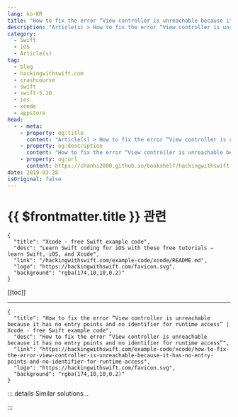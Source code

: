 ```yaml
---
lang: ko-KR
title: "How to fix the error “View controller is unreachable because it has no entry points and no identifier for runtime access”"
description: "Article(s) > How to fix the error “View controller is unreachable because it has no entry points and no identifier for runtime access”"
category:
  - Swift
  - iOS
  - Article(s)
tag: 
  - blog
  - hackingwithswift.com
  - crashcourse
  - swift
  - swift-5.10
  - ios
  - xcode
  - appstore
head:
  - - meta:
    - property: og:title
      content: "Article(s) > How to fix the error “View controller is unreachable because it has no entry points and no identifier for runtime access”"
    - property: og:description
      content: "How to fix the error “View controller is unreachable because it has no entry points and no identifier for runtime access”"
    - property: og:url
      content: https://chanhi2000.github.io/bookshelf/hackingwithswift.com/example-code/xcode/how-to-fix-the-error-view-controller-is-unreachable-because-it-has-no-entry-points-and-no-identifier-for-runtime-access.html
date: 2019-03-28
isOriginal: false
---
```


# {{ $frontmatter.title }} 관련

```component VPCard
{
  "title": "Xcode - free Swift example code",
  "desc": "Learn Swift coding for iOS with these free tutorials – learn Swift, iOS, and Xcode",
  "link": "/hackingwithswift.com/example-code/xcode/README.md",
  "logo": "https://hackingwithswift.com/favicon.svg",
  "background": "rgba(174,10,10,0.2)"
}
```

[[toc]]

---

```component VPCard
{
  "title": "How to fix the error “View controller is unreachable because it has no entry points and no identifier for runtime access” | Xcode - free Swift example code",
  "desc": "How to fix the error “View controller is unreachable because it has no entry points and no identifier for runtime access”",
  "link": "https://hackingwithswift.com/example-code/xcode/how-to-fix-the-error-view-controller-is-unreachable-because-it-has-no-entry-points-and-no-identifier-for-runtime-access",
  "logo": "https://hackingwithswift.com/favicon.svg",
  "background": "rgba(174,10,10,0.2)"
}
```

<!-- TODO: 작성 -->

<!-- 
All view controllers must be accessible somehow, and any that aren’t will cause Xcode to throw up a warning: “View Controller is unreachable because it has no entry points, and no identifier for runtime access.” There are three ways you can fix this:

1. Make the view controller your initial view controller so that it’s loaded immediately. To do that, select it, go to the attributes inspector, then check the box marked Is Initial View Controller.
<li>Give it a storyboard identifier so that it can be loaded in code. To do that, select it, go to the identity inspector, then enter a name next to Storyboard ID.
<li>Create a segue from an existing view controller. This might be a button click or a table cell selection for example. To do that, select the component that should trigger the segue, then Ctrl-drag from there to the disconnected view controller.

Once all view controllers have a way of accessing them the warning should disappear.

-->

::: details Similar solutions…

<!--
/example-code/language/how-to-fix-the-error-protocol-can-only-be-used-as-a-generic-constraint-because-it-has-self-or-associated-type-requirements">How to fix the error “protocol can only be used as a generic constraint because it has Self or associated type requirements” 
/quick-start/swiftui/swiftui-tips-and-tricks">SwiftUI tips and tricks 
/example-code/uikit/how-to-create-live-playgrounds-in-xcode">How to create live playgrounds in Xcode 
/quick-start/swiftui/how-to-fix-protocol-view-can-only-be-used-as-a-generic-constraint-because-it-has-self-or-associated-type-requirements">How to fix “Protocol 'View' can only be used as a generic constraint because it has Self or associated type requirements” 
/quick-start/swiftui/all-swiftui-property-wrappers-explained-and-compared">All SwiftUI property wrappers explained and compared</a>
-->

:::

